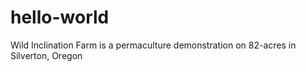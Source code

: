 # hello-world
Wild Inclination Farm is a permaculture demonstration on 82-acres in Silverton, Oregon
